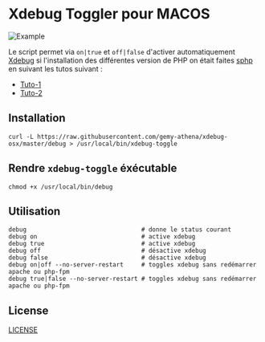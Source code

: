 # Xdebug Toggler pour MACOS

![](screenshot.png "Example")

Le script permet via `on|true` et `off|false` d'activer automatiquement [Xdebug][xdebug] si l'installation des différentes version de PHP on était faites [sphp](https://github.com/conradkleinespel/sphp-osx) en suivant les tutos suivant :
* [Tuto-1](http://getgrav.org/blog/mac-os-x-apache-setup-multiple-php-versions)
* [Tuto-2](http://getgrav.org/blog/mac-os-x-apache-setup-mysql-vhost-apc)

## Installation

```
curl -L https://raw.githubusercontent.com/gemy-athena/xdebug-osx/master/debug > /usr/local/bin/xdebug-toggle
```

## Rendre `xdebug-toggle` éxécutable

```
chmod +x /usr/local/bin/debug
```

## Utilisation
```
debug                                # donne le status courant
debug on                             # active xdebug
debug true                           # active xdebug
debug off                            # désactive xdebug
debug false                          # désactive xdebug
debug on|off --no-server-restart     # toggles xdebug sans redémarrer apache ou php-fpm
debug true|false --no-server-restart # toggles xdebug sans redémarrer apache ou php-fpm
```

## License
[LICENSE](LICENSE)

[xdebug]: http://xdebug.org/
[brew]: http://brew.sh/
[grav]: http://getgrav.org/
[tutorial-1]: http://getgrav.org/blog/mac-os-x-apache-setup-multiple-php-versions
[tutorial-2]: http://getgrav.org/blog/mac-os-x-apache-setup-mysql-vhost-apc
[sphp]: https://github.com/conradkleinespel/sphp-osx
